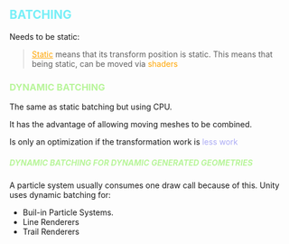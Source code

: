 
<h2 style="color:#77eff7;">BATCHING</h2>


Needs to be static: 

> <span style="color:orange;text-decoration:underline;">Static</span> means that its transform position is static. This means that being static, can be moved via <span style="color:orange;">shaders</span>



<h3 style="color:#b8f59a;">DYNAMIC BATCHING</h3>
The same as static batching but using CPU. 

It has the advantage of allowing  moving meshes to be combined. 

Is only an optimization if the transformation work is <span style="color:#ababf5; ">less work </span>


<h5 style="color:#b8f59a;">DYNAMIC BATCHING FOR DYNAMIC GENERATED GEOMETRIES</h5>

A particle system usually consumes one draw call because of this. 
Unity uses dynamic batching for: 
* Buil-in Particle Systems. 
* Line Renderers
* Trail Renderers

